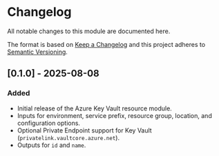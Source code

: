 # Changelog
All notable changes to this module are documented here.

The format is based on [Keep a Changelog](https://keepachangelog.com/en/1.1.0/)
and this project adheres to [Semantic Versioning](https://semver.org/spec/v2.0.0.html).

## [0.1.0] - 2025-08-08
### Added
- Initial release of the Azure Key Vault resource module.
- Inputs for environment, service prefix, resource group, location, and configuration options.
- Optional Private Endpoint support for Key Vault (`privatelink.vaultcore.azure.net`).
- Outputs for `id` and `name`.


